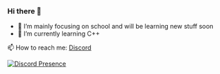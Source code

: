 ### Hi there 👋

- 🔭 I’m mainly focusing on school and will be learning new stuff soon
- 🌱 I’m currently learning C++

📫 How to reach me: [Discord](https://discordapp.com/users/735556253111156859)

[![Discord Presence](https://lanyard.cnrad.dev/api/735556253111156859)](https://discord.com/users/735556253111156859)
